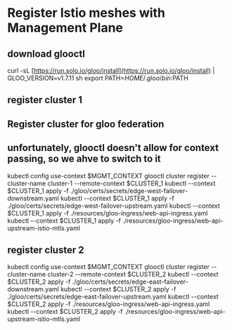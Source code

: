 # Register Istio meshes with Management Plane

## download glooctl

curl -sL [https://run.solo.io/gloo/install](https://run.solo.io/gloo/install) \| GLOO\_VERSION=v1.7.11 sh export PATH=$HOME/.gloo/bin:$PATH

## register cluster 1

## Register cluster for gloo federation

## unfortunately, glooctl doesn't allow for context passing, so we ahve to switch to it

kubectl config use-context $MGMT\_CONTEXT glooctl cluster register --cluster-name cluster-1 --remote-context $CLUSTER\_1 kubectl --context $CLUSTER\_1 apply -f ./gloo/certs/secrets/edge-west-failover-downstream.yaml kubectl --context $CLUSTER\_1 apply -f ./gloo/certs/secrets/edge-west-failover-upstream.yaml kubectl --context $CLUSTER\_1 apply -f ./resources/gloo-ingress/web-api-ingress.yaml kubectl --context $CLUSTER\_1 apply -f ./resources/gloo-ingress/web-api-upstream-istio-mtls.yaml

## register cluster 2

kubectl config use-context $MGMT\_CONTEXT glooctl cluster register --cluster-name cluster-2 --remote-context $CLUSTER\_2 kubectl --context $CLUSTER\_2 apply -f ./gloo/certs/secrets/edge-east-failover-downstream.yaml kubectl --context $CLUSTER\_2 apply -f ./gloo/certs/secrets/edge-east-failover-upstream.yaml kubectl --context $CLUSTER\_2 apply -f ./resources/gloo-ingress/web-api-ingress.yaml kubectl --context $CLUSTER\_2 apply -f ./resources/gloo-ingress/web-api-upstream-istio-mtls.yaml

